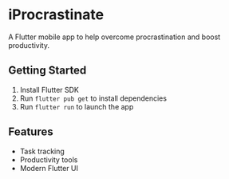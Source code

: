 # iProcrastinate

A Flutter mobile app to help overcome procrastination and boost productivity.

## Getting Started

1. Install Flutter SDK
2. Run `flutter pub get` to install dependencies
3. Run `flutter run` to launch the app

## Features

- Task tracking
- Productivity tools
- Modern Flutter UI